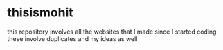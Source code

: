 # thisismohit
this repository involves all the websites that I made since I started coding these involve duplicates and my ideas as well
